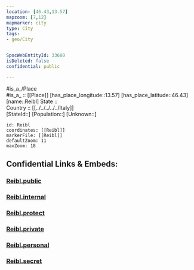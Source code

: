 ```yaml
---
location: [46.43,13.57] 
mapzoom: [7,12] 
mapmarker: city 
type: City
tags:
- geo/City


SpocWebEntityId: 33680
isDeleted: false
confidential: public

---
```

#is_a_/Place  
#is_a_ :: [[Place]] 
[has_place_longitude::13.57] 
[has_place_latitude::46.43] 
[name::Reibl] 
State ::  
Country :: [[../../../../../Italy]]  
[StateId::] 
[Population::] 
[Unknown::] 


```leaflet
id: Reibl
coordinates: [[Reibl]] 
markerFile: [[Reibl]] 
defaultZoom: 11 
maxZoom: 18
```


## Confidential Links & Embeds: 

### [Reibl.public](/_public/\Earth\Continent\Europe\Europe~South\Italy\regions~Italy\Friuli-Venezia_Giulia\Udine.Province\CityReibl.public.md) 

### [Reibl.internal](/_internal/\Earth\Continent\Europe\Europe~South\Italy\regions~Italy\Friuli-Venezia_Giulia\Udine.Province\CityReibl.internal.md) 

### [Reibl.protect](/_protect/\Earth\Continent\Europe\Europe~South\Italy\regions~Italy\Friuli-Venezia_Giulia\Udine.Province\CityReibl.protect.md) 

### [Reibl.private](/_private/\Earth\Continent\Europe\Europe~South\Italy\regions~Italy\Friuli-Venezia_Giulia\Udine.Province\CityReibl.private.md) 

### [Reibl.personal](/_personal/\Earth\Continent\Europe\Europe~South\Italy\regions~Italy\Friuli-Venezia_Giulia\Udine.Province\CityReibl.personal.md) 

### [Reibl.secret](/_secret/\Earth\Continent\Europe\Europe~South\Italy\regions~Italy\Friuli-Venezia_Giulia\Udine.Province\CityReibl.secret.md)

